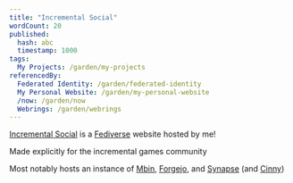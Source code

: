 ```yaml
---
title: "Incremental Social"
wordCount: 20
published:
  hash: abc
  timestamp: 1000
tags:
  My Projects: /garden/my-projects
referencedBy:
  Federated Identity: /garden/federated-identity
  My Personal Website: /garden/my-personal-website
  /now: /garden/now
  Webrings: /garden/webrings
---
```


[Incremental Social](https://incremental.social/) is a [Fediverse](/garden/fediverse) website hosted by me!

Made explicitly for the incremental games community

Most notably hosts an instance of [Mbin](/garden/mbin), [Forgejo](/garden/forgejo), and [Synapse](/garden/synapse) (and [Cinny](/garden/cinny))
